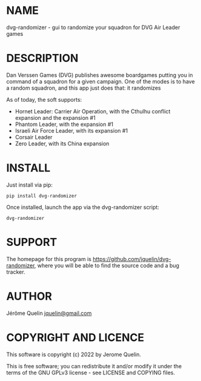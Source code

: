 # NAME

dvg-randomizer - gui to randomize your squadron for DVG Air Leader games


# DESCRIPTION

Dan Verssen Games (DVG) publishes awesome boardgames putting you in
command of a squadron for a given campaign. One of the modes is to have
a random squadron, and this app just does that: it randomizes 


As of today, the soft supports:
- Hornet Leader: Carrier Air Operation, with the Cthulhu conflict
  expansion and the expansion #1
- Phantom Leader, with the expansion #1
- Israeli Air Force Leader, with its expansion #1
- Corsair Leader
- Zero Leader, with its China expansion



# INSTALL

Just install via pip:

    pip install dvg-randomizer

Once installed, launch the app via the dvg-randomizer script:

    dvg-randomizer


# SUPPORT

The homepage for this program is https://github.com/jquelin/dvg-randomizer,
where you will be able to find the source code and a bug tracker.


# AUTHOR

Jérôme Quelin <jquelin@gmail.com>


# COPYRIGHT AND LICENCE

This software is copyright (c) 2022 by Jerome Quelin.

This is free software; you can redistribute it and/or modify it under
the terms of the GNU GPLv3 license - see LICENSE and COPYING files.
